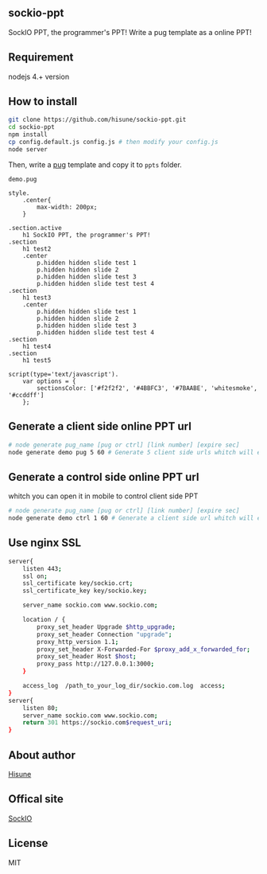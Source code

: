 sockio-ppt
-----
SockIO PPT, the programmer's PPT! Write a pug template as a online PPT!

Requirement
-----
nodejs 4.+ version

How to install
-----
```bash
git clone https://github.com/hisune/sockio-ppt.git
cd sockio-ppt
npm install
cp config.default.js config.js # then modify your config.js
node server
```
Then, write a [pug](https://github.com/pugjs/pug) template and copy it to `ppts` folder.

`demo.pug`
```pug
style.
    .center{
        max-width: 200px;
    }

.section.active
    h1 SockIO PPT, the programmer's PPT!
.section
    h1 test2
    .center
        p.hidden hidden slide test 1
        p.hidden hidden slide 2
        p.hidden hidden slide test 3
        p.hidden hidden slide test test 4
.section
    h1 test3
    .center
        p.hidden hidden slide test 1
        p.hidden hidden slide 2
        p.hidden hidden slide test 3
        p.hidden hidden slide test test 4
.section
    h1 test4
.section
    h1 test5

script(type='text/javascript').
    var options = {
        sectionsColor: ['#f2f2f2', '#4BBFC3', '#7BAABE', 'whitesmoke', '#ccddff']
    };
```

Generate a client side online PPT url
-----
```bash
# node generate pug_name [pug or ctrl] [link number] [expire sec]
node generate demo pug 5 60 # Generate 5 client side urls whitch will expired after 1 minute
```
Generate a control side online PPT url
-----
whitch you can open it in mobile to control client side PPT
```bash
# node generate pug_name [pug or ctrl] [link number] [expire sec]
node generate demo ctrl 1 60 # Generate a client side url whitch will expired after 1 minute
```

Use nginx SSL
-----

```bash
server{
	listen 443;
	ssl on;
	ssl_certificate key/sockio.crt;
	ssl_certificate_key key/sockio.key;

	server_name sockio.com www.sockio.com;

	location / {
		proxy_set_header Upgrade $http_upgrade;
		proxy_set_header Connection "upgrade";
		proxy_http_version 1.1;
		proxy_set_header X-Forwarded-For $proxy_add_x_forwarded_for;
		proxy_set_header Host $host;
		proxy_pass http://127.0.0.1:3000;
	}

	access_log  /path_to_your_log_dir/sockio.com.log  access;
}
server{
	listen 80;
	server_name sockio.com www.sockio.com;
	return 301 https://sockio.com$request_uri;
}
```

About author
-----
[Hisune](https://hisune.com)

Offical site
-----
[SockIO](https://sockio.com)

License
-----
MIT
